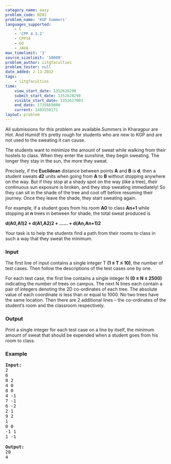 ```yaml
---
category_name: easy
problem_code: NI02
problem_name: 'KGP Summers'
languages_supported:
    - C
    - 'CPP 4.3.2'
    - CPP14
    - GO
    - JAVA
max_timelimit: '3'
source_sizelimit: '50000'
problem_author: iitgfaculties
problem_tester: null
date_added: 2-11-2012
tags:
    - iitgfaculties
time:
    view_start_date: 1352628298
    submit_start_date: 1352628298
    visible_start_date: 1352627003
    end_date: 1735669800
    current: 1493558171
layout: problem
---
```

All submissions for this problem are available.Summers in Kharagpur are Hot. And Humid! It’s pretty rough for students who are new to KGP and are not used to the sweating it can cause.

The students want to minimize the amount of sweat while walking from their hostels to class. When they enter the sunshine, they begin sweating. The longer they stay in the sun, the more they sweat.

Precisely, if the **Euclidean** distance between points **A** and **B** is **d**, then a student sweats **d2** units when going from **A** to **B** without stopping anywhere on the way. But if they stop at a shady spot on the way (like a tree), their continuous sun exposure is broken, and they stop sweating immediately! So they can sit in the shade of the tree and cool off before resuming their journey. Once they leave the shade, they start sweating again.

For example, if a student goes from his room **A0** to class **An+1** while stopping at **n** trees in between for shade, the total sweat produced is

**d(A0,A1)2 + d(A1,A2)2 + …… + d(An,An+1)2**

Your task is to help the students find a path from their rooms to class in such a way that they sweat the minimum.

### Input

The first line of input contains a single integer T **(1 ≤ T ≤ 10)**, the number of test cases. Then follow the descriptions of the test cases one by one.

For each test case, the first line contains a single integer N **(0 ≤ N ≤ 2500)** indicating the number of trees on campus. The next N lines each contain a pair of integers denoting the 2D co-ordinates of each tree. The absolute value of each coordinate is less than or equal to 1000. No two trees have the same location. Then there are 2 additional lines – the co-ordinates of the student’s room and the classroom respectively.

### Output

Print a single integer for each test case on a line by itself, the minimum amount of sweat that should be expended when a student goes from his room to class.

### Example

<pre>
<b>Input:</b>
2
6
8 2
4 0
8 0
4 -1
7 -1
6 -2
2 1
9 2
1
0 0
-1 1
1 -1

<b>Output:</b>
20
4


</pre>